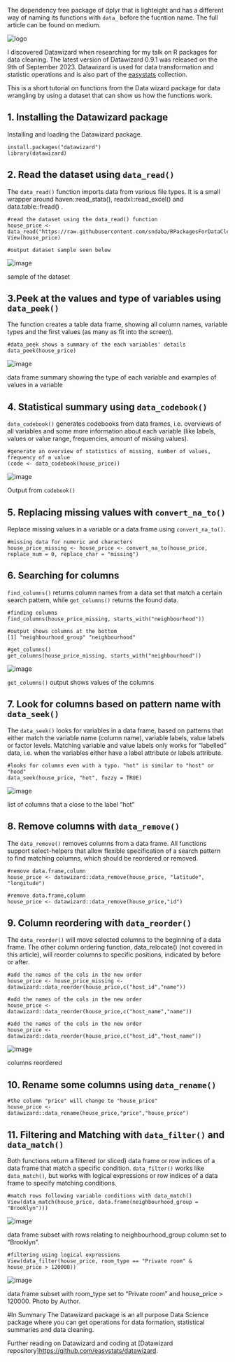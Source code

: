 
The dependency free package of dplyr that is lighteight and has a different way of naming its functions with `data_` before the fucntion name.
The full article can be found on medium. 

![logo](https://github.com/sndaba/DatawizardTutorial/assets/53818579/6c03c0cf-5fc0-401b-8494-a4d95abea4c5)

I discovered Datawizard when researching for my talk on R packages for data cleaning. The latest version of Datawizard 0.9.1 was released on the 9th of September 2023.
Datawizard is used for data transformation and statistic operations and is also part of the [easystats](https://easystats.github.io/easystats/) collection.

This is a short tutorial on functions from the Data wizard package for data wrangling by using a dataset that can show us how the functions work.

## 1.  Installing the Datawizard package
Installing and loading the Datawizard package.
```
install.packages("datawizard")
library(datawizard)
```

## 2. Read the dataset using `data_read()`
The `data_read()` function imports data from various file types. 
It is a small wrapper around haven::read_stata(), readxl::read_excel() and data.table::fread() .
```
#read the dataset using the data_read() function
house_price <- data_read("https://raw.githubusercontent.com/sndaba/RPackagesForDataCleaning/main/NYC_2022.csv")
View(house_price)

#output dataset sample seen below
```
![image](https://github.com/sndaba/DatawizardTutorial/assets/53818579/aa0faae7-ee55-4811-ba98-96e5f07f87e3)

sample of the dataset

## 3.Peek at the values and type of variables using `data_peek()`

The function creates a table data frame, showing all column names, variable types and the first values (as many as fit into the screen).
```
#data_peek shows a summary of the each variables' details
data_peek(house_price)
```
![image](https://github.com/sndaba/DatawizardTutorial/assets/53818579/57d7f817-432a-408d-a292-91a5db900f46)

data frame summary showing the type of each variable and examples of values in a variable

## 4. Statistical summary using `data_codebook()`

`data_codebook()` generates codebooks from data frames, i.e. overviews of all variables and some more information about each variable (like labels, values or value range, frequencies, amount of missing values).

```
#generate an overview of statistics of missing, number of values, frequency of a value
(code <- data_codebook(house_price))
```
![image](https://github.com/sndaba/DatawizardTutorial/assets/53818579/0eb7e12e-54d7-4df4-82af-3eea978a71e2)

Output from `codebook()`

## 5. Replacing missing values with `convert_na_to()`

Replace missing values in a variable or a data frame using `convert_na_to()`.
```
#missing data for numeric and characters
house_price_missing <- house_price <- convert_na_to(house_price, replace_num = 0, replace_char = "missing")
```

## 6. Searching for columns

`find_columns()` returns column names from a data set that match a certain search pattern, while `get_columns()` returns the found data.
```
#finding columns
find_columns(house_price_missing, starts_with("neighbourhood"))

#output shows columns at the bottom
[1] "neighbourhood_group" "neighbourhood"
```

```
#get_columns()
get_columns(house_price_missing, starts_with("neighbourhood"))
```
![image](https://github.com/sndaba/DatawizardTutorial/assets/53818579/f0b91595-00e5-42c5-83d1-2b88dc8370ab)

`get_columns()` output shows values of the columns

## 7. Look for columns based on pattern name with `data_seek()`

The `data_seek()` looks for variables in a data frame, based on patterns that either match the variable name (column name), variable labels, value labels or factor levels. Matching variable and value labels only works for “labelled” data, i.e. when the variables either have a label attribute or labels attribute.

```
#looks for columns even with a typo. "hot" is similar to "host" or "hood"
data_seek(house_price, "hot", fuzzy = TRUE)
```
![image](https://github.com/sndaba/DatawizardTutorial/assets/53818579/2ebb144f-6740-4f3e-8a3d-72ed92cbfd0a)

list of columns that a close to the label “hot”

## 8. Remove columns with `data_remove()`

The `data_remove()` removes columns from a data frame. All functions support select-helpers that allow flexible specification of a search pattern to find matching columns, which should be reordered or removed.
```
#remove data.frame,column
house_price <- datawizard::data_remove(house_price, "latitude", "longitude") 
```

```
#remove data.frame,column
house_price <- datawizard::data_remove(house_price,"id")    
```


## 9. Column reordering with `data_reorder()`

The `data_reorder()` will move selected columns to the beginning of a data frame. The other column ordering function, data_relocate() (not covered in this article), will reorder columns to specific positions, indicated by before or after.

```
#add the names of the cols in the new order
house_price <- house_price_missing <- datawizard::data_reorder(house_price,c("host_id","name")) 
```

```
#add the names of the cols in the new order
house_price <- datawizard::data_reorder(house_price,c("host_name","name"))
```

```
#add the names of the cols in the new order
house_price <- datawizard::data_reorder(house_price,c("host_id","host_name"))
```
![image](https://github.com/sndaba/DatawizardTutorial/assets/53818579/e876d91e-ddea-414d-a8e6-b323e0468559)

columns reordered

## 10. Rename some columns using `data_rename()`

```
#the column "price" will change to "house_price"
house_price <- datawizard::data_rename(house_price,"price","house_price")
```

## 11. Filtering and Matching with `data_filter()` and `data_match()`

Both functions return a filtered (or sliced) data frame or row indices of a data frame that match a specific condition. `data_filter()` works like `data_match()`, but works with logical expressions or row indices of a data frame to specify matching conditions.

```
#match rows following variable conditions with data_match()
View(data_match(house_price, data.frame(neighbourhood_group = "Brooklyn")))
```
![image](https://github.com/sndaba/DatawizardTutorial/assets/53818579/5d009ae5-63b8-4c97-a555-59836c496475)

data frame subset with rows relating to neighbourhood_group column set to “Brooklyn”. 

```
#filtering using logical expressions
View(data_filter(house_price, room_type == "Private room" & house_price > 120000))
```
![image](https://github.com/sndaba/DatawizardTutorial/assets/53818579/e21dddf9-01fa-4702-8d54-073ef080b030)

data frame subset with room_type set to “Private room” and house_price > 120000. Photo by Author.

#In Summary
The Datawizard package is an all purpose Data Science package where you can get operations for data formation, statistical summaries and data cleaning.

Further reading on Datawizard and coding at [Datawizard repository]https://github.com/easystats/datawizard.


